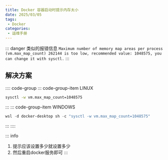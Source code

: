 ```yaml
---
title: Docker 容器启动时提示内存太小
date: 2025/03/05
tags:
 - Docker
categories:
 - 运维手册
---
```


::: danger 类似的报错信息
`Maximum number of memory map areas per process (vm.max_map_count) 262144 is too low, recommended value: 1048575, you can change it with sysctl.`
:::

## 解决方案

:::: code-group
::: code-group-item LINUX
```bash
sysctl -w vm.max_map_count=1048575
```
:::
::: code-group-item WINDOWS
```powershell
wsl -d docker-desktop sh -c "sysctl -w vm.max_map_count=1048575"
```
:::
::::

::: info 
1. 提示应该设置多少就设置多少
2. 然后重启docker服务即可
:::

